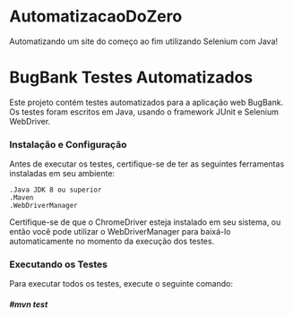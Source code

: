 # AutomatizacaoDoZero
Automatizando um site do começo ao fim utilizando Selenium com Java!

  <h1>BugBank Testes Automatizados</h1>
Este projeto contém testes automatizados para a aplicação web BugBank. Os testes foram escritos em Java, usando o framework JUnit e Selenium WebDriver.

 <h3>Instalação e Configuração</h3>
Antes de executar os testes, certifique-se de ter as seguintes ferramentas instaladas em seu ambiente:

    .Java JDK 8 ou superior
    .Maven
    .WebDriverManager
    
    
Certifique-se de que o ChromeDriver esteja instalado em seu sistema, ou então você pode utilizar o WebDriverManager para baixá-lo automaticamente no momento da execução dos testes.

<h3>Executando os Testes</h3>
Para executar todos os testes, execute o seguinte comando:


   <h5>#mvn test</h5>



